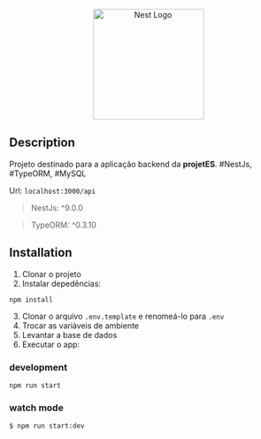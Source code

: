 <p align="center">
  <a href="http://nestjs.com/" target="blank"><img src="https://nestjs.com/img/logo-small.svg" width="200" alt="Nest Logo" /></a>
</p>

## Description

Projeto destinado para a aplicação backend da **projetES**.
#NestJs, #TypeORM, #MySQL

Url: ``localhost:3000/api``

> NestJs: ^9.0.0

> TypeORM: ^0.3.10


## Installation
1. Clonar o projeto
2. Instalar depedências: 
```
npm install
````
3. Clonar o arquivo ```.env.template``` e renomeá-lo para ```.env```
4. Trocar as variáveis de ambiente
5. Levantar a base de dados
6. Executar o app:
### development
```
npm run start
```
### watch mode
```
$ npm run start:dev
```
